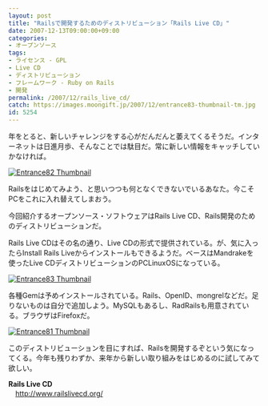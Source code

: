 ```yaml
---
layout: post
title: "Railsで開発するためのディストリビューション「Rails Live CD」"
date: 2007-12-13T09:00:00+09:00
categories:
- オープンソース
tags: 
- ライセンス - GPL
- Live CD
- ディストリビューション
- フレームワーク - Ruby on Rails
- 開発
permalink: /2007/12/rails_live_cd/
catch: https://images.moongift.jp/2007/12/entrance83-thumbnail-tm.jpg
id: 5254
---
```

年をとると、新しいチャレンジをする心がだんだんと萎えてくるそうだ。インターネットは日進月歩、そんなことでは駄目だ。常に新しい情報をキャッチしていかなければ。   
  
[![Entrance82 Thumbnail](https://images.moongift.jp/2007/12/entrance82-thumbnail-tm.jpg)](https://images.moongift.jp/2007/12/entrance82-thumbnail.png)  
  
Railsをはじめてみよう、と思いつつも何となくできないでいるあなた。今こそPCをこれに入れ替えてしまおう。   
  
今回紹介するオープンソース・ソフトウェアはRails Live CD、Rails開発のためのディストリビューションだ。   
<!--more-->  
Rails Live CDはその名の通り、Live CDの形式で提供されている。が、気に入ったらInstall Rails Liveからインストールもできるようだ。ベースはMandrakeを使ったLive CDディストリビューションのPCLinuxOSになっている。   
  
[![Entrance83 Thumbnail](https://images.moongift.jp/2007/12/entrance83-thumbnail-tm.jpg)](https://images.moongift.jp/2007/12/entrance83-thumbnail.png)  
  
各種Gemは予めインストールされている。Rails、OpenID、mongrelなどだ。足りないものは自分で追加しよう。MySQLもあるし、RadRailsも用意されている。ブラウザはFirefoxだ。   
  
[![Entrance81 Thumbnail](https://images.moongift.jp/2007/12/entrance81-thumbnail-tm.jpg)](https://images.moongift.jp/2007/12/entrance81-thumbnail.png)  
  
このディストリビューションを目にすれば、Railsを開発するぞという気になってくる。今年も残りわずか、来年から新しい取り組みをはじめるのに試してみて欲しい。   
  
**Rails Live CD**   
　[http://www.railslivecd.org/   
](http://www.railslivecd.org/)

